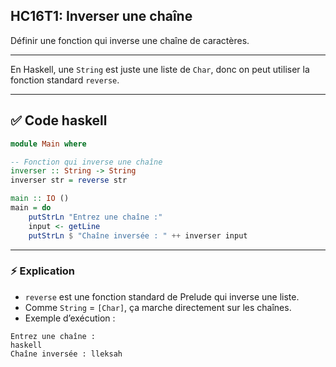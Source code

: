 ## HC16T1: Inverser une chaîne

Définir une fonction qui inverse une chaîne de caractères.

---

En Haskell, une `String` est juste une liste de `Char`, donc on peut utiliser la fonction standard `reverse`.

---

## ✅ Code haskell

```haskell
module Main where

-- Fonction qui inverse une chaîne
inverser :: String -> String
inverser str = reverse str

main :: IO ()
main = do
    putStrLn "Entrez une chaîne :"
    input <- getLine
    putStrLn $ "Chaîne inversée : " ++ inverser input
```

---

### ⚡ Explication

* `reverse` est une fonction standard de Prelude qui inverse une liste.
* Comme `String` = `[Char]`, ça marche directement sur les chaînes.
* Exemple d’exécution :

```
Entrez une chaîne :
haskell
Chaîne inversée : lleksah
```
